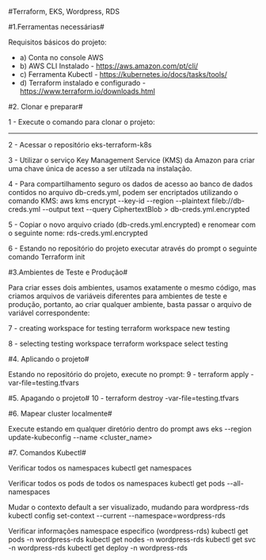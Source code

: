 #Terraform, EKS, Wordpress, RDS

#1.Ferramentas necessárias#

Requisitos básicos do projeto:
- a) Conta no console AWS
- b) AWS CLI Instalado - https://aws.amazon.com/pt/cli/
- c) Ferramenta Kubectl - https://kubernetes.io/docs/tasks/tools/
- d) Terraform instalado e configurado - https://www.terraform.io/downloads.html


#2. Clonar e preparar#

1 - Execute o comando para clonar o projeto:
*********

2 - Acessar o repositório
eks-terraform-k8s

3 - Utilizar o serviço Key Management Service (KMS) da Amazon para criar uma chave única de acesso a ser utilzada na instalação.

4 - Para compartilhamento seguro os dados de acesso ao banco de dados contidos no arquivo db-creds.yml, podem ser encriptados utilizando o comando KMS:
aws kms encrypt --key-id <YOUR KMS KEY> --region <AWS REGION> --plaintext fileb://db-creds.yml --output text --query CiphertextBlob > db-creds.yml.encrypted

5 - Copiar o novo arquivo criado (db-creds.yml.encrypted) e renomear com o seguinte nome: rds-creds.yml.encrypted

6 - Estando no repositório do projeto executar através do prompt o seguinte comando
Terraform init

#3.Ambientes de Teste e Produção#

Para criar esses dois ambientes, usamos exatamente o mesmo código, mas criamos arquivos de variáveis ​​diferentes para ambientes de teste e produção, portanto, ao criar qualquer ambiente, basta passar o arquivo de variável correspondente:

7 - creating workspace for testing
terraform workspace new testing

8 - selecting testing workspace
terraform workspace select testing

#4. Aplicando o projeto#

Estando no repositório do projeto, execute no prompt:
9 - terraform apply -var-file=testing.tfvars

#5. Apagando o projeto#
10 - terraform destroy -var-file=testing.tfvars

#6. Mapear cluster localmente#

Execute estando em qualquer diretório dentro do prompt
aws eks --region <region-code> update-kubeconfig --name <cluster_name>


#7. Comandos Kubectl#

Verificar todos os namespaces
kubectl get namespaces

Verificar todos os pods de todos os namespaces
kubectl get pods --all-namespaces

Mudar o contexto default a ser visualizado, mudando para wordpress-rds
kubectl config set-context --current --namespace=wordpress-rds

Verificar informações namespace especifico (wordpress-rds)
kubectl get pods -n wordpress-rds
kubectl get nodes -n wordpress-rds
kubectl get svc -n wordpress-rds
kubectl get deploy -n wordpress-rds

